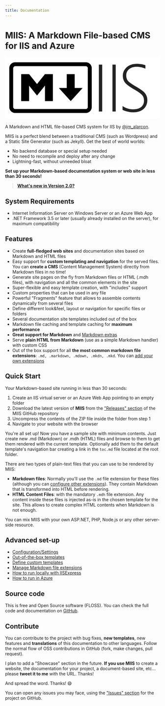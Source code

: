 ```yaml
---
title: Documentation
---
```


# MIIS: A Markdown File-based CMS for IIS and Azure

![MIIS Logo](Images/MIIS_Logo.png)

A Markdown and HTML file-based CMS system for IIS by [@jm_alarcon](https://twitter.com/jm_alarcon).

MIIS is a perfect blend between a traditional CMS (such as Wordpress) and a Static Site Generator (such as Jekyll). Get the best of world worlds:

- No backend database or special setup needed
- No need to recompile and deploy after any change
- Lightning-fast, without unneeded bloat

**Set up your Markdown-based documentation system or web site in less than 30 seconds!**

> **[What's new in Version 2.0?](releases)**

## System Requirements

- Internet Information Server on Windows Server or an Azure Web App
- .NET Framework 3.5 or later (usually already installed on the server), for maximum compatibility

## Features
- Create **full-fledged web sites** and documentation sites based on Markdown and HTML files
- Easy support for **custom templating and navigation** for the served files. You can **create a CMS** (Content Management System) directly from Markdown files in no time!
- Generate site pages on the fly from Markdown files or HTML (.mdh files), with navigation and all the common elements in the site
- Super-flexible and easy template creation, with "includes" support
- Custom properties that can be used in any file
- Powerful "Fragments" feature that allows to assemble contents dynamically from several files
- Define different look&feel, layout or navigation for specific files or folders
- Several documentation site templates included out of the box
- Markdown file caching and template caching for **maximum performance**
- **Great support for Markdown** and [Markdown extras](Markdown-Features)
- Serve **plain HTML from Markdown** (use as a simple Markdown handler) with custom CSS
- Out of the box support for all **the most common markdown file extensions**: `.md, .markdown, .mdown, .mkdn, .mkd`. You can [add your own extensions](Managing-File-Extensions)

## Quick Start

Your Markdown-based site running in less than 30 seconds:

1. Create an IIS virtual server or an Azure Web App pointing to an empty folder
2. Download the latest version of **MIIS** from the ["Releases" section](https://github.com/jmalarcon/MIIS/releases) of the MIIS GitHub repository
3. Uncompress the contents of the ZIP file inside the folder from step 1
4. Navigate to your website with the browser

You're all set up! Now you have a sample site with minimum contents. Just create new .md (Markdown) or .mdh (HTML) files and browse to them to get them rendered with the current template. Optionally add them to the default template's navigation bar creating a link in the `toc.md` file located at the root folder.

There are two types of plain-text files that you can use to be rendered by MIIS:

- **Markdown files**: Normally you'll use the `.md` file extension for these files (although you can [configure other extensions](Managing-File-Extensions)). They contain Markdown that is transformed into HTML before rendering.
- **HTML Content Files**: with the mandatory `.mdh` file extension. Any content inside these files is injected as-is in the chosen template for the site. This allows to create complex HTML contents when Markdown is not enough.

You can mix MIIS with your own ASP.NET, PHP, Node.js or any other server-side resource.

## Advanced set-up

- [Configuration/Settings](Settings)
- [Out-of-the-box templates](Template-List)
- [Define custom templates](Templating)
- [Manage Markdown file extensions](Managing-File-Extensions)
- [How to run locally with IISExpress](IISExpress)
- [How to run in Azure](Azure)

## Source code
This is free and Open Source software (FLOSS). You can check the full code and documentation on [GitHub](https://github.com/jmalarcon/MIIS).

## Contribute
You can contribute to the project with bug fixes, **new templates**, new features and **translations** of this documentation to other languages. Follow the normal flow of OSS contributions in GitHub (fork, make changes, pull request).

I plan to add a "Showcase" section in the future. **If you use MIIS** to create a website, the documentation for your project, a document-based site, etc... please **tweet it to me** with the URL. Thanks!

And spread the word. Thanks! :smile:

You can open any issues you may face, using the ["Issues" section](https://github.com/jmalarcon/MIIS/issues) for the project on GitHub.
